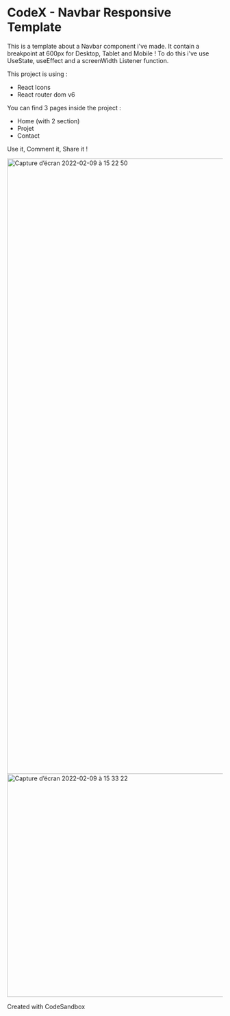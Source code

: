 # CodeX - Navbar Responsive Template
This is a template about a Navbar component i've made.
It contain a breakpoint at 600px for Desktop, Tablet and Mobile ! 
To do this i've use UseState, useEffect and a screenWidth Listener function.

This project is using : 
- React Icons
- React router dom v6

You can find 3 pages inside the project : 
- Home (with 2 section)
- Projet
- Contact

Use it, Comment it, Share it !

<img width="1437" alt="Capture d’écran 2022-02-09 à 15 22 50" src="https://user-images.githubusercontent.com/67109570/153230423-634579c2-3ee7-4865-b83b-49ff4d138204.png">


<img width="521" alt="Capture d’écran 2022-02-09 à 15 33 22" src="https://user-images.githubusercontent.com/67109570/153230410-104e451c-ca18-4552-b6e4-7552e97da069.png">


Created with CodeSandbox
